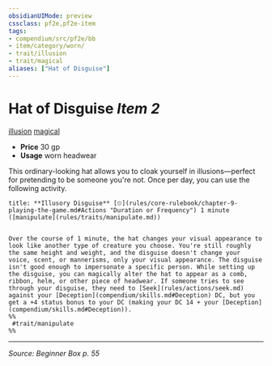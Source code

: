 ```yaml
---
obsidianUIMode: preview
cssclass: pf2e,pf2e-item
tags:
- compendium/src/pf2e/bb
- item/category/worn/
- trait/illusion
- trait/magical
aliases: ["Hat of Disguise"]
---
```

# Hat of Disguise *Item 2*  
[illusion](rules/traits/illusion.md "Illusion School Trait")  [magical](rules/traits/magical.md "Magical Item Trait")  

- **Price** 30 gp
- **Usage** worn headwear

This ordinary-looking hat allows you to cloak yourself in illusions—perfect for pretending to be someone you're not. Once per day, you can use the following activity.

```ad-embed-ability
title: **Illusory Disguise** [⏲](rules/core-rulebook/chapter-9-playing-the-game.md#Actions "Duration or Frequency") 1 minute ([manipulate](rules/traits/manipulate.md))


Over the course of 1 minute, the hat changes your visual appearance to look like another type of creature you choose. You're still roughly the same height and weight, and the disguise doesn't change your voice, scent, or mannerisms, only your visual appearance. The disguise isn't good enough to impersonate a specific person. While setting up the disguise, you can magically alter the hat to appear as a comb, ribbon, helm, or other piece of headwear. If someone tries to see through your disguise, they need to [Seek](rules/actions/seek.md) against your [Deception](compendium/skills.md#Deception) DC, but you get a +4 status bonus to your DC (making your DC 14 + your [Deception](compendium/skills.md#Deception)).  
%%
 #trait/manipulate 
%%
```


---
*Source: Beginner Box p. 55*